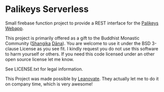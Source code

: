 # Palikeys Serverless

Small firebase function project to provide a REST interface for the
[Palikeys Webapp](https://github.com/notfb/palikeys).

This project is primarily offered as a gift to the Buddhist Monastic Community
([Shangika](https://en.wikipedia.org/wiki/Sangha) [Dāna](https://en.wikipedia.org/wiki/Dāna#Buddhism)).
You are welcome to use it under the BSD 3-clause License as you see fit.
I kindly request you do not use this software to harm yourself or others.
If you need this code licensed under an other open source license let me know.

See LICENSE.txt for legal information.

This Project was made possible by [Leanovate](https://www.leanovate.de/).
They actually let me to do it on company time, which is very awesome!
